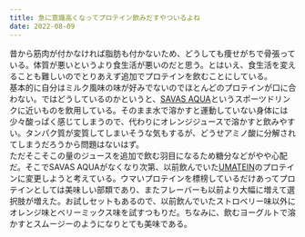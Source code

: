 ```yaml
---
title: 急に意識高くなってプロテイン飲みだすやついるよね
date: 2022-08-09
---
```

昔から筋肉が付かなければ脂肪も付かないため、どうしても痩せがちで骨張っている。体質が悪いというより食生活が悪いのだと思う。とはいえ、食生活を変えることも難しいのでとりあえず追加でプロテインを飲むことにしている。  
基本的に自分はミルク風味の味が好みでないのでほとんどのプロテインが口に合わない。ではどうしているのかというと、[SAVAS AQUA](https://www.amazon.co.jp/dp/B093WNVJC2)というスポーツドリンクに近いものを飲用している。そのまま水で溶かすと運動していない身体には少々酸っぱく感じてしまうので、代わりにオレンジジュースで溶かすと飲みやすい。タンパク質が変質してしまいそうな気もするが、どうせアミノ酸に分解されてしまうだろうから問題はないはず。  
ただそこそこの量のジュースを追加で飲む羽目になるため糖分などがやや心配だ。そこでSAVAS AQUAがなくなり次第、以前飲んでいた[UMATEIN](https://www.amazon.co.jp/stores/page/5012E759-D0A1-4238-B492-D32A1E076529)のプロテインに変更しようと考えている。ウマいプロテインを標榜しているだけあってプロテインとしては美味しい部類であり、またフレーバーも以前より大幅に増えて選択肢が増えた。お試しセットもあるので、以前飲んでいたストロベリー味以外にオレンジ味とベリーミックス味を試すつもりだ。ちなみに、飲むヨーグルトで溶かすとスムージーのようになりとても美味である。